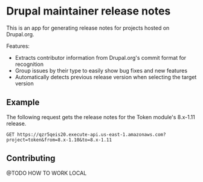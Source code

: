 # Drupal maintainer release notes
This is an app for generating release notes for projects hosted on Drupal.org.

Features:

* Extracts contributor information from Drupal.org's commit format for recognition
* Group issues by their type to easily show bug fixes and new features
* Automatically detects previous release version when selecting the target version

## Example

The following request gets the release notes for the Token module's 8.x-1.11 release.

```http request
GET https://qzr5qeis20.execute-api.us-east-1.amazonaws.com?project=token&from=8.x-1.10&to=8.x-1.11
```

## Contributing

@TODO HOW TO WORK LOCAL
